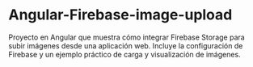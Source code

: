 # Angular-Firebase-image-upload
Proyecto en Angular que muestra cómo integrar Firebase Storage para subir imágenes desde una aplicación web. Incluye la configuración de Firebase y un ejemplo práctico de carga y visualización de imágenes.
